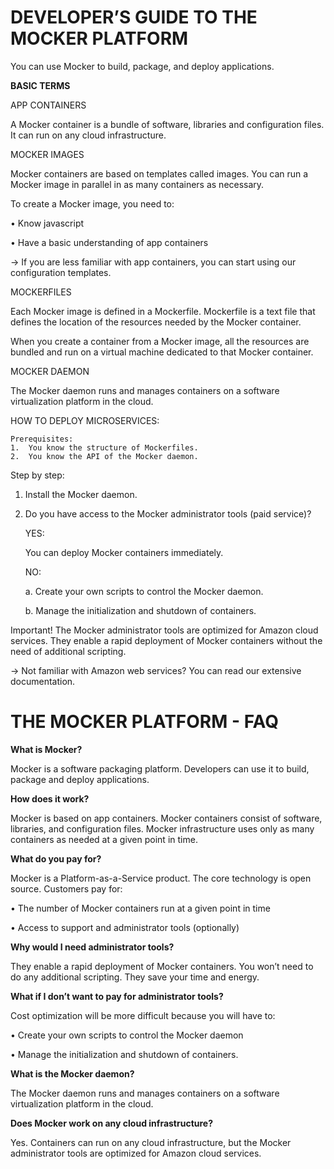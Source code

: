 <h1> DEVELOPER’S GUIDE TO THE MOCKER PLATFORM </h1>

You can use Mocker to build, package, and deploy applications.

**BASIC TERMS** 

APP CONTAINERS	

A Mocker container is a bundle of software, libraries and configuration files. It can run on any cloud infrastructure.

MOCKER IMAGES	

Mocker containers are based on templates called images. You can run a Mocker image in parallel in as many containers as necessary.

To create a Mocker image, you need to:

•	Know javascript

•	Have a basic understanding of app containers

->	If you are less familiar with app containers, you can start using our configuration templates.

MOCKERFILES	

Each Mocker image is defined in a Mockerfile. Mockerfile is a text file that defines the location of the resources needed by the Mocker container. 

When you create a container from a Mocker image, all the resources are bundled and run on a virtual machine dedicated to that Mocker container.

MOCKER DAEMON	

The Mocker daemon runs and manages containers on a software virtualization platform in the cloud.

HOW TO DEPLOY MICROSERVICES:

	Prerequisites:
	1.	You know the structure of Mockerfiles.
	2.	You know the API of the Mocker daemon.

Step by step:
1.	Install the Mocker daemon.
2.	Do you have access to the Mocker administrator tools (paid service)?

	YES:	
	
	You can deploy Mocker containers immediately.

	NO:	
	
	a. Create your own scripts to control the Mocker daemon.

	b. Manage the initialization and shutdown of containers.
	 


Important!
The Mocker administrator tools are optimized for Amazon cloud services. They enable a rapid deployment of Mocker containers without the need of additional scripting. 

->	Not familiar with Amazon web services? You can read our extensive documentation.


<h1> THE MOCKER PLATFORM - FAQ </h1>

**What is Mocker?**

Mocker is a software packaging platform. Developers can use it to build, package and deploy applications. 

**How does it work?**

Mocker is based on app containers. Mocker containers consist of software, libraries, and configuration files. Mocker infrastructure uses only as many containers as needed at a given point in time.

**What do you pay for?**

Mocker is a Platform-as-a-Service product. The core technology is open source. Customers pay for: 

•	The number of Mocker containers run at a given point in time

•	Access to support and administrator tools (optionally)

**Why would I need administrator tools?**

They enable a rapid deployment of Mocker containers. You won’t need to do any additional scripting. They save your time and energy.

**What if I don’t want to pay for administrator tools?**

Cost optimization will be more difficult because you will have to:

•	Create your own scripts to control the Mocker daemon

•	Manage the initialization and shutdown of containers.

**What is the Mocker daemon?**

The Mocker daemon runs and manages containers on a software virtualization platform in the cloud.

**Does Mocker work on any cloud infrastructure?**

Yes. Containers can run on any cloud infrastructure, but the Mocker administrator tools are optimized for Amazon cloud services. 


